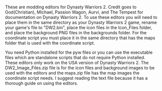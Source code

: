 These are modding editors for Dynasty Warriors 2. Credit goes to God(Christian), Michael, Passion Wagon, Aurvi, and The Tempest for documentation on Dynasty Warriors 2. To use these editors you will need to place them in the same directory as your Dynasty Warriors 2 game, rename your game's file to "DW2.bin", place the icon files in the Icon_Files folder, and place the background PNG files in the backgrounds folder. For the coordinate script you must place it in the same directory that has the maps folder that is used with the coordinate script.

You need Python installed for the pyw files or you can use the executable files which are standalone scripts that do not require Python installed. These editors only work on the USA version of Dynasty Warriors 2.
The DW2_Image_Files.zip file is for the icon files and background images to be used with the editors and the maps.zip file has the map images the coordinate script needs. I suggest reading the text file because it has a thorough guide on using the editors.
